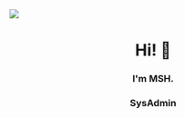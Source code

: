 <img align="center" src="https://github.com/msh-8/msh-8/blob/main/images/msh-8_banner_tcp.gif">
<h1 align="center"> Hi! 👋</h1>

<h3 align="center"> I'm MSH.</h3>
<h3 align="center">SysAdmin</h3>

